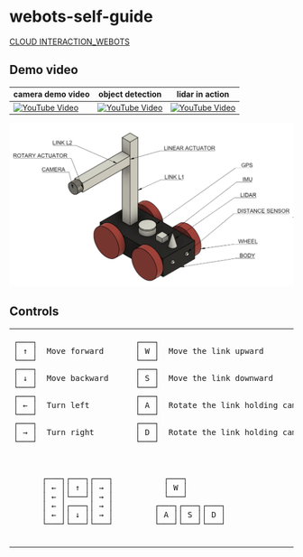 # webots-self-guide
[CLOUD INTERACTION_WEBOTS](https://webots.cloud/ScKiz83?upload=webots)
## Demo video


| camera demo video | object detection | lidar in action |
|-------------------|------------------|-----------------|
| [![YouTube Video](https://img.youtube.com/vi/rqTKV85uOz4/0.jpg)](https://youtu.be/rqTKV85uOz4) | [![YouTube Video](https://img.youtube.com/vi/wl0mYWiO184/0.jpg)](https://youtu.be/wl0mYWiO184) | [![YouTube Video](https://img.youtube.com/vi/9qBLSOo2feE/0.jpg)](https://youtu.be/9qBLSOo2feE) |

![gpbot](https://github.com/Mummanajagadeesh/gpbot-w/blob/b1c7eff5d086191858d81d4e660062cbd1c35c6b/gpbot.png?raw=true)


## Controls
<table>
  <tr>
    <td>
      <pre>
┌───┐
│ ↑ │  Move forward     
└───┘
┌───┐
│ ↓ │  Move backward
└───┘
┌───┐
│ ← │  Turn left
└───┘
┌───┐
│ → │  Turn right
└───┘
      </pre>
    </td>
    <td>
      <pre>
┌───┐
│ W │  Move the link upward
└───┘
┌───┐
│ S │  Move the link downward
└───┘
┌───┐
│ A │  Rotate the link holding camera in ACW 
└───┘
┌───┐
│ D │  Rotate the link holding camera in CW
└───┘
      </pre>
    </td>
  </tr>
  <tr>
    <td>
      <pre>
      ┌───┐┌───┐┌───┐
      │ ← ││ ↑ ││ → │
      │ ← │└───┘│ → │
      │ ← │┌───┐│ → │
      │ ← ││ ↓ ││ → │
      └───┘└───┘└───┘
      </pre>
    </td>
    <td>
      <pre>
      ┌───┐
      │ W │ 
      └───┘
    ┌───┐┌───┐┌───┐
    │ A ││ S ││ D │
    └───┘└───┘└───┘
      </pre>
    </td>
  </tr>
</table>




    
